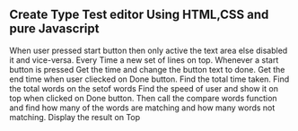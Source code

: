 ## Create Type Test editor Using HTML,CSS and pure Javascript


When user pressed start button then only active the text area else disabled it and vice-versa.
Every Time a new set of lines on top. Whenever a start button is pressed 
Get the time and change the button text to done.
Get the end time when user cliecked on Done button. Find the total time taken.
Find the total words on the setof words
Find the speed of user and show it on top when clicked on Done button.
Then call the compare words function and find how many of the words are matching and how many words not matching.
Display the result on Top
